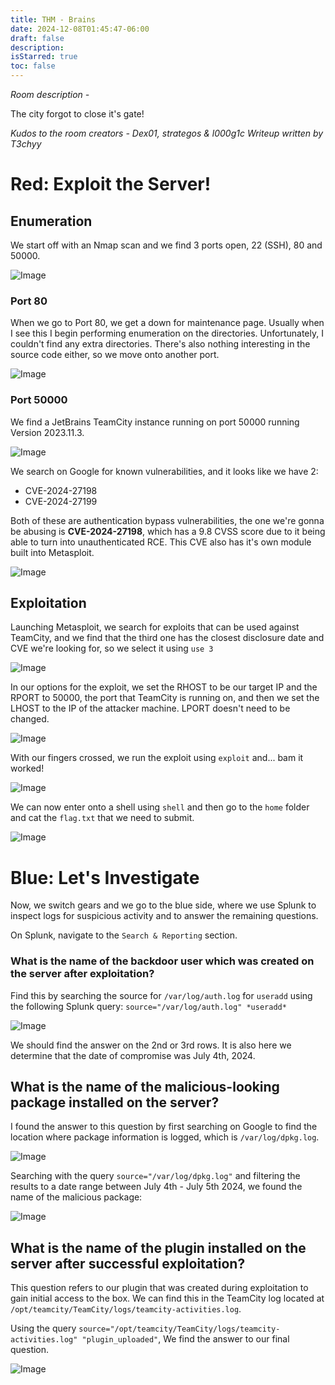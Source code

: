 ```yaml
---
title: THM - Brains
date: 2024-12-08T01:45:47-06:00
draft: false
description:
isStarred: true
toc: false
---
```


*Room description -*

The city forgot to close it's gate!

*Kudos to the room creators - Dex01, strategos & l000g1c*
*Writeup written by T3chyy*

# Red: Exploit the Server!

## Enumeration

We start off with an Nmap scan and we find 3 ports open, 22 (SSH), 80 and 50000.

![Image](1.png)

### Port 80

When we go to Port 80, we get a down for maintenance page. Usually when I see this I begin performing enumeration on the directories. Unfortunately, I couldn't find any extra directories. There's also nothing interesting in the source code either, so we move onto another port.

![Image](2.png)

### Port 50000

We find a JetBrains TeamCity instance running on port 50000 running Version 2023.11.3.

![Image](3.png)

We search on Google for known vulnerabilities, and it looks like we have 2:

- CVE-2024-27198
- CVE-2024-27199

Both of these are authentication bypass vulnerabilities, the one we're gonna be abusing is **CVE-2024-27198**, which has a 9.8 CVSS score due to it being able to turn into unauthenticated RCE. This CVE also has it's own module built into Metasploit.

![Image](4.png)

## Exploitation

Launching Metasploit, we search for exploits that can be used against TeamCity, and we find that the third one has the closest disclosure date and CVE we're looking for, so we select it using `use 3`

![Image](5.png)

In our options for the exploit, we set the RHOST to be our target IP and the RPORT to 50000, the port that TeamCity is running on, and then we set the LHOST to the IP of the attacker machine. LPORT doesn't need to be changed.

![Image](6.png)

With our fingers crossed, we run the exploit using `exploit` and... bam it worked!

![Image](7.png)

We can now enter onto a shell using ``shell`` and then go to the `home` folder and cat the `flag.txt` that we need to submit.

![Image](8.png)

# Blue: Let's Investigate

Now, we switch gears and we go to the blue side, where we use Splunk to inspect logs for suspicious activity and to answer the remaining questions.

On Splunk, navigate to the `Search & Reporting` section.

### What is the name of the backdoor user which was created on the server after exploitation?

Find this by searching the source for `/var/log/auth.log` for `useradd` using the following Splunk query: `source="/var/log/auth.log" *useradd*`

![Image](9.png)

We should find the answer on the 2nd or 3rd rows. It is also here we determine that the date of compromise was July 4th, 2024.

## What is the name of the malicious-looking package installed on the server?

I found the answer to this question by first searching on Google to find the location where package information is logged, which is `/var/log/dpkg.log`.

![Image](10.png)

Searching with the query `source="/var/log/dpkg.log"` and filtering the results to a date range between July 4th - July 5th 2024, we found the name of the malicious package:

![Image](11.png)

## What is the name of the plugin installed on the server after successful exploitation?

This question refers to our plugin that was created during exploitation to gain initial access to the box. We can find this in the TeamCity log located at `/opt/teamcity/TeamCity/logs/teamcity-activities.log`. 

Using the query `source="/opt/teamcity/TeamCity/logs/teamcity-activities.log" "plugin_uploaded"`, We find the answer to our final question.

![Image](100.png)